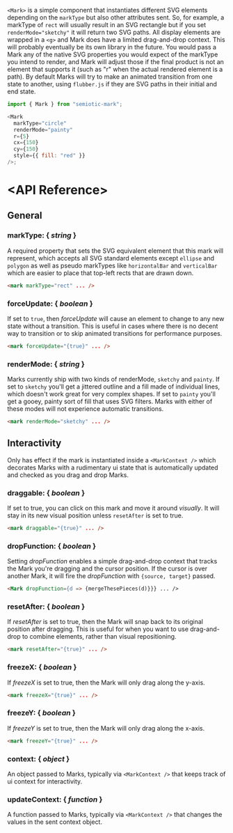 `<Mark>` is a simple component that instantiates different SVG elements depending on the `markType` but also other attributes sent. So, for example, a markType of `rect` will usually result in an SVG rectangle but if you set `renderMode="sketchy"` it will return two SVG paths. All display elements are wrapped in a `<g>` and Mark does have a limited drag-and-drop context. This will probably eventually be its own library in the future. You would pass a Mark any of the native SVG properties you would expect of the markType you intend to render, and Mark will adjust those if the final product is not an element that supports it (such as "r" when the actual rendered element is a path). By default Marks will try to make an animated transition from one state to another, using `flubber.js` if they are SVG paths in their initial and end state.

```js
import { Mark } from "semiotic-mark";

<Mark
  markType="circle"
  renderMode="painty"
  r={5}
  cx={150}
  cy={150}
  style={{ fill: "red" }}
/>;
```

# &lt;API Reference>

## General

### markType: { _string_ }

A required property that sets the SVG equivalent element that this mark will represent, which accepts all SVG standard elements except `ellipse` and `polygon` as well as pseudo markTypes like `horizontalBar` and `verticalBar` which are easier to place that top-left rects that are drawn down.

```html
<mark markType="rect" ... />
```

### forceUpdate: { _boolean_ }

If set to `true`, then _forceUpdate_ will cause an element to change to any new state without a transition. This is useful in cases where there is no decent way to transition or to skip animated transitions for performance purposes.

```html
<mark forceUpdate="{true}" ... />
```

### renderMode: { _string_ }

Marks currently ship with two kinds of renderMode, `sketchy` and `painty`. If set to `sketchy` you'll get a jittered outline and a fill made of individual lines, which doesn't work great for very complex shapes. If set to `painty` you'll get a gooey, painty sort of fill that uses SVG filters. Marks with either of these modes will not experience automatic transitions.

```html
<mark renderMode="sketchy" ... />
```

## Interactivity

Only has effect if the mark is instantiated inside a `<MarkContext />` which decorates Marks with a rudimentary ui state that is automatically updated and checked as you drag and drop Marks.

### draggable: { _boolean_ }

If set to true, you can click on this mark and move it around _visually_. It will stay in its new visual position unless `resetAfter` is set to true.

```html
<mark draggable="{true}" ... />
```

### dropFunction: { _boolean_ }

Setting _dropFunction_ enables a simple drag-and-drop context that tracks the Mark you're dragging and the cursor position. If the cursor is over another Mark, it will fire the _dropFunction_ with `{source, target}` passed.

```html
<Mark dropFunction={d => {mergeThesePieces(d)}}} ... />
```

### resetAfter: { _boolean_ }

If _resetAfter_ is set to true, then the Mark will snap back to its original position after dragging. This is useful for when you want to use drag-and-drop to combine elements, rather than visual repositioning.

```html
<mark resetAfter="{true}" ... />
```

### freezeX: { _boolean_ }

If _freezeX_ is set to true, then the Mark will only drag along the y-axis.

```html
<mark freezeX="{true}" ... />
```

### freezeY: { _boolean_ }

If _freezeY_ is set to true, then the Mark will only drag along the x-axis.

```html
<mark freezeY="{true}" ... />
```

### context: { _object_ }

An object passed to Marks, typically via `<MarkContext />` that keeps track of ui context for interactivity.

### updateContext: { _function_ }

A function passed to Marks, typically via `<MarkContext />` that changes the values in the sent context object.
